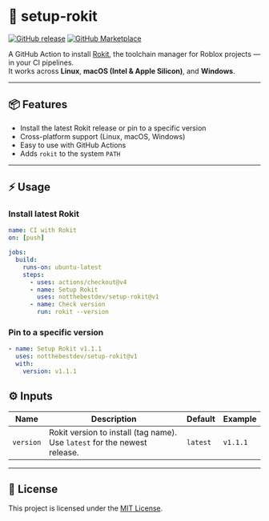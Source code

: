 # 🚀 setup-rokit

[![GitHub release](https://img.shields.io/github/v/release/notthebestdev/setup-rokit?logo=github&color=red)](https://github.com/notthebestdev/setup-rokit/releases)
[![GitHub Marketplace](https://img.shields.io/badge/marketplace-setup--rokit-blue?logo=github)](https://github.com/marketplace/actions/setup-rokit)

A GitHub Action to install [Rokit](https://github.com/rojo-rbx/rokit), the toolchain manager for Roblox projects — in your CI pipelines.  
It works across **Linux**, **macOS (Intel & Apple Silicon)**, and **Windows**.

---

## 📦 Features

- Install the latest Rokit release or pin to a specific version  
- Cross-platform support (Linux, macOS, Windows)  
- Easy to use with GitHub Actions  
- Adds `rokit` to the system `PATH`  

---

## ⚡ Usage

### Install latest Rokit
```yaml
name: CI with Rokit
on: [push]

jobs:
  build:
    runs-on: ubuntu-latest
    steps:
      - uses: actions/checkout@v4
      - name: Setup Rokit
        uses: notthebestdev/setup-rokit@v1
      - name: Check version
        run: rokit --version
```

### Pin to a specific version
```yaml
- name: Setup Rokit v1.1.1
  uses: notthebestdev/setup-rokit@v1
  with:
    version: v1.1.1
```

## ⚙️ Inputs

| Name      | Description                                                                     | Default   | Example   |
|-----------|---------------------------------------------------------------------------------|-----------|-----------|
| `version` | Rokit version to install (tag name). Use `latest` for the newest release.       | `latest`  | `v1.1.1`  |

---

## 📝 License

This project is licensed under the [MIT License](LICENSE).

